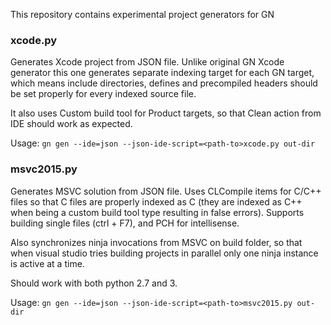 This repository contains experimental project generators for GN

### xcode.py

Generates Xcode project from JSON file. Unlike original GN Xcode generator this one generates separate indexing target for each GN target, which means include directories, defines and precompiled headers should be set properly for every indexed source file.

It also uses Custom build tool for Product targets, so that Clean action from IDE should work as expected.

Usage: `gn gen --ide=json --json-ide-script=<path-to>xcode.py out-dir`

### msvc2015.py

Generates MSVC solution from JSON file. Uses CLCompile items for C/C++ files so that C files are properly indexed as C (they are indexed as C++ when being a custom build tool type resulting in false errors). Supports building single files (ctrl + F7), and PCH for intellisense.

Also synchronizes ninja invocations from MSVC on build folder, so that when visual studio tries building projects in parallel only one ninja instance is active at a time. 

Should work with both python 2.7 and 3.

Usage: `gn gen --ide=json --json-ide-script=<path-to>msvc2015.py out-dir`
